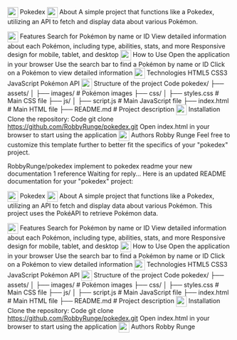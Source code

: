 <img src="https://img.icons8.com/color/24/000000/pokedex.png" style="vertical-align: middle;" height="24" width="24"/> Pokedex
<img src="https://img.icons8.com/color/24/000000/play.png" style="vertical-align: middle;" height="24" width="24"/> About
A simple project that functions like a Pokedex, utilizing an API to fetch and display data about various Pokémon.

<img src="https://cdn-icons-png.flaticon.com/512/1541/1541425.png" style="vertical-align: middle;" height="24" width="24"/> Features
Search for Pokémon by name or ID
View detailed information about each Pokémon, including type, abilities, stats, and more
Responsive design for mobile, tablet, and desktop
<img src="https://cdn-icons-png.flaticon.com/512/10015/10015092.png" style="vertical-align: middle;" height="24" width="24"/> How to Use
Open the application in your browser
Use the search bar to find a Pokémon by name or ID
Click on a Pokémon to view detailed information
<img src="https://img.icons8.com/color/24/000000/code.png" style="vertical-align: middle;" height="24" width="24"/> Technologies
HTML5
CSS3
JavaScript
Pokémon API
<img src="https://img.icons8.com/color/24/000000/folder-invoices.png" style="vertical-align: middle;" height="24" width="24"/> Structure of the project
Code
pokedex/
├── assets/
│ ├── images/ # Pokémon images
├── css/
│ ├── styles.css # Main CSS file
├── js/
│ ├── script.js # Main JavaScript file
├── index.html # Main HTML file
├── README.md # Project description
<img src="https://img.icons8.com/color/24/000000/conference-call.png" style="vertical-align: middle;" height="24" width="24"/> Installation
Clone the repository:
Code
git clone https://github.com/RobbyRunge/pokedex.git
Open index.html in your browser to start using the application
<img src="https://cdn-icons-png.flaticon.com/512/18243/18243124.png" style="vertical-align: middle;" height="24" width="24"/> Authors
Robby Runge
Feel free to customize this template further to better fit the specifics of your "pokedex" project.

RobbyRunge/pokedex
implement to pokedex readme your new documentation
1 reference
Waiting for reply…
Here is an updated README documentation for your "pokedex" project:

<img src="https://img.icons8.com/color/24/000000/pokedex.png" style="vertical-align: middle;" height="24" width="24"/> Pokedex
<img src="https://img.icons8.com/color/24/000000/play.png" style="vertical-align: middle;" height="24" width="24"/> About
A simple project that functions like a Pokedex, utilizing an API to fetch and display data about various Pokémon. This project uses the PokéAPI to retrieve Pokémon data.

<img src="https://cdn-icons-png.flaticon.com/512/1541/1541425.png" style="vertical-align: middle;" height="24" width="24"/> Features
Search for Pokémon by name or ID
View detailed information about each Pokémon, including type, abilities, stats, and more
Responsive design for mobile, tablet, and desktop
<img src="https://cdn-icons-png.flaticon.com/512/10015/10015092.png" style="vertical-align: middle;" height="24" width="24"/> How to Use
Open the application in your browser
Use the search bar to find a Pokémon by name or ID
Click on a Pokémon to view detailed information
<img src="https://img.icons8.com/color/24/000000/code.png" style="vertical-align: middle;" height="24" width="24"/> Technologies
HTML5
CSS3
JavaScript
Pokémon API
<img src="https://img.icons8.com/color/24/000000/folder-invoices.png" style="vertical-align: middle;" height="24" width="24"/> Structure of the project
Code
pokedex/
├── assets/
│ ├── images/ # Pokémon images
├── css/
│ ├── styles.css # Main CSS file
├── js/
│ ├── script.js # Main JavaScript file
├── index.html # Main HTML file
├── README.md # Project description
<img src="https://img.icons8.com/color/24/000000/conference-call.png" style="vertical-align: middle;" height="24" width="24"/> Installation
Clone the repository:
Code
git clone https://github.com/RobbyRunge/pokedex.git
Open index.html in your browser to start using the application
<img src="https://cdn-icons-png.flaticon.com/512/18243/18243124.png" style="vertical-align: middle;" height="24" width="24"/> Authors
Robby Runge
